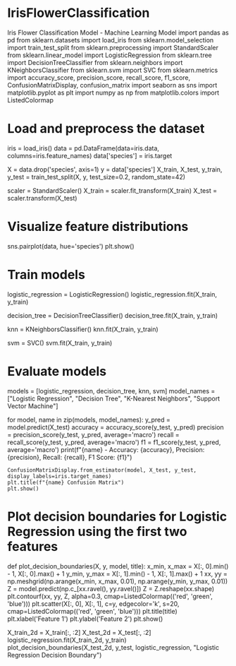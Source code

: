 # IrisFlowerClassification
Iris Flower Classification Model - Machine Learning Model
import pandas as pd
from sklearn.datasets import load_iris
from sklearn.model_selection import train_test_split
from sklearn.preprocessing import StandardScaler
from sklearn.linear_model import LogisticRegression
from sklearn.tree import DecisionTreeClassifier
from sklearn.neighbors import KNeighborsClassifier
from sklearn.svm import SVC
from sklearn.metrics import accuracy_score, precision_score, recall_score, f1_score, ConfusionMatrixDisplay, confusion_matrix
import seaborn as sns
import matplotlib.pyplot as plt
import numpy as np
from matplotlib.colors import ListedColormap

# Load and preprocess the dataset
iris = load_iris()
data = pd.DataFrame(data=iris.data, columns=iris.feature_names)
data['species'] = iris.target

X = data.drop('species', axis=1)
y = data['species']
X_train, X_test, y_train, y_test = train_test_split(X, y, test_size=0.2, random_state=42)

scaler = StandardScaler()
X_train = scaler.fit_transform(X_train)
X_test = scaler.transform(X_test)

# Visualize feature distributions
sns.pairplot(data, hue='species')
plt.show()

# Train models
logistic_regression = LogisticRegression()
logistic_regression.fit(X_train, y_train)

decision_tree = DecisionTreeClassifier()
decision_tree.fit(X_train, y_train)

knn = KNeighborsClassifier()
knn.fit(X_train, y_train)

svm = SVC()
svm.fit(X_train, y_train)

# Evaluate models
models = [logistic_regression, decision_tree, knn, svm]
model_names = ["Logistic Regression", "Decision Tree", "K-Nearest Neighbors", "Support Vector Machine"]

for model, name in zip(models, model_names):
    y_pred = model.predict(X_test)
    accuracy = accuracy_score(y_test, y_pred)
    precision = precision_score(y_test, y_pred, average='macro')
    recall = recall_score(y_test, y_pred, average='macro')
    f1 = f1_score(y_test, y_pred, average='macro')
    print(f"{name} - Accuracy: {accuracy}, Precision: {precision}, Recall: {recall}, F1 Score: {f1}")

    ConfusionMatrixDisplay.from_estimator(model, X_test, y_test, display_labels=iris.target_names)
    plt.title(f"{name} Confusion Matrix")
    plt.show()

# Plot decision boundaries for Logistic Regression using the first two features
def plot_decision_boundaries(X, y, model, title):
    x_min, x_max = X[:, 0].min() - 1, X[:, 0].max() + 1
    y_min, y_max = X[:, 1].min() - 1, X[:, 1].max() + 1
    xx, yy = np.meshgrid(np.arange(x_min, x_max, 0.01), np.arange(y_min, y_max, 0.01))
    Z = model.predict(np.c_[xx.ravel(), yy.ravel()])
    Z = Z.reshape(xx.shape)
    plt.contourf(xx, yy, Z, alpha=0.3, cmap=ListedColormap(('red', 'green', 'blue')))
    plt.scatter(X[:, 0], X[:, 1], c=y, edgecolor='k', s=20, cmap=ListedColormap(('red', 'green', 'blue')))
    plt.title(title)
    plt.xlabel('Feature 1')
    plt.ylabel('Feature 2')
    plt.show()

X_train_2d = X_train[:, :2]
X_test_2d = X_test[:, :2]
logistic_regression.fit(X_train_2d, y_train)
plot_decision_boundaries(X_test_2d, y_test, logistic_regression, "Logistic Regression Decision Boundary")
